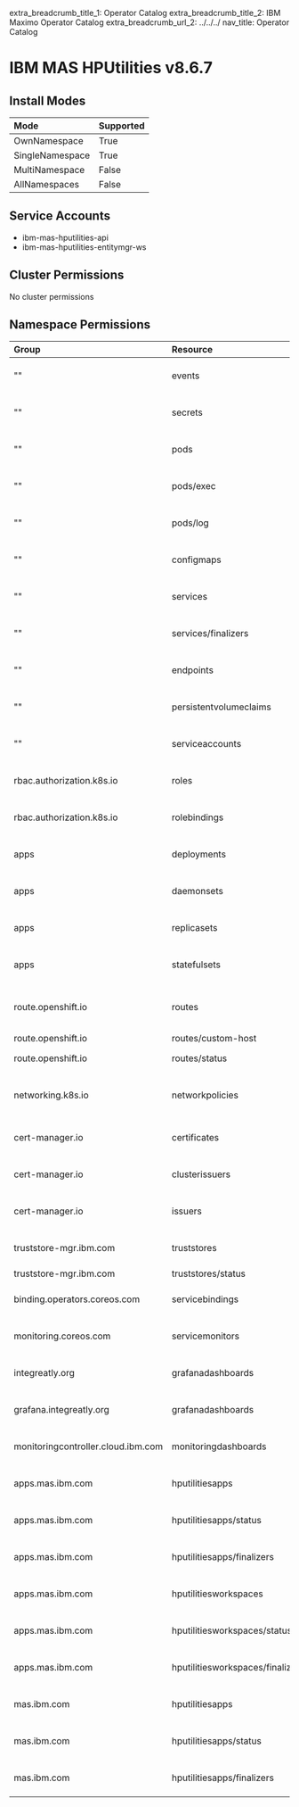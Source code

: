 extra_breadcrumb_title_1: Operator Catalog
extra_breadcrumb_title_2: IBM Maximo Operator Catalog
extra_breadcrumb_url_2: ../../../
nav_title: Operator Catalog

IBM MAS HPUtilities v8.6.7
================================================================================

Install Modes
--------------------------------------------------------------------------------
| Mode                 | Supported |
| :------------------- | :-------- |
| OwnNamespace         | True      |
| SingleNamespace      | True      |
| MultiNamespace       | False     |
| AllNamespaces        | False     |

Service Accounts
--------------------------------------------------------------------------------
- ibm-mas-hputilities-api
- ibm-mas-hputilities-entitymgr-ws

Cluster Permissions
--------------------------------------------------------------------------------
No cluster permissions

Namespace Permissions
--------------------------------------------------------------------------------
| Group                                    | Resource                                 | Verbs                                                                            |
| :--------------------------------------- | :--------------------------------------- | :------------------------------------------------------------------------------- |
| ""                                       | events                                   | create, delete, get, list, patch, update, watch                                  |
| ""                                       | secrets                                  | create, delete, get, list, patch, update, watch                                  |
| ""                                       | pods                                     | create, delete, get, list, patch, update, watch                                  |
| ""                                       | pods/exec                                | create, delete, get, list, patch, update, watch                                  |
| ""                                       | pods/log                                 | create, delete, get, list, patch, update, watch                                  |
| ""                                       | configmaps                               | create, delete, get, list, patch, update, watch                                  |
| ""                                       | services                                 | create, delete, get, list, patch, update, watch                                  |
| ""                                       | services/finalizers                      | create, delete, get, list, patch, update, watch                                  |
| ""                                       | endpoints                                | create, delete, get, list, patch, update, watch                                  |
| ""                                       | persistentvolumeclaims                   | create, delete, get, list, patch, update, watch                                  |
| ""                                       | serviceaccounts                          | create, delete, get, list, patch, update, watch                                  |
| rbac.authorization.k8s.io                | roles                                    | create, delete, get, list, patch, update, watch                                  |
| rbac.authorization.k8s.io                | rolebindings                             | create, delete, get, list, patch, update, watch                                  |
| apps                                     | deployments                              | create, delete, get, list, patch, update, watch                                  |
| apps                                     | daemonsets                               | create, delete, get, list, patch, update, watch                                  |
| apps                                     | replicasets                              | create, delete, get, list, patch, update, watch                                  |
| apps                                     | statefulsets                             | create, delete, get, list, patch, update, watch                                  |
| route.openshift.io                       | routes                                   | create, delete, deletecollection, get, list, patch, update, watch                |
| route.openshift.io                       | routes/custom-host                       | create                                                                           |
| route.openshift.io                       | routes/status                            | get, list, update, watch                                                         |
| networking.k8s.io                        | networkpolicies                          | create, delete, deletecollection, get, list, patch, update, watch                |
| cert-manager.io                          | certificates                             | create, delete, get, list, patch, update, watch                                  |
| cert-manager.io                          | clusterissuers                           | create, delete, get, list, patch, update, watch                                  |
| cert-manager.io                          | issuers                                  | create, delete, get, list, patch, update, watch                                  |
| truststore-mgr.ibm.com                   | truststores                              | create, delete, get, list, patch, update, watch                                  |
| truststore-mgr.ibm.com                   | truststores/status                       | get                                                                              |
| binding.operators.coreos.com             | servicebindings                          | create, delete, get, list, patch, update, watch                                  |
| monitoring.coreos.com                    | servicemonitors                          | create, delete, get, list, patch, update, watch                                  |
| integreatly.org                          | grafanadashboards                        | create, delete, get, list, patch, update, watch                                  |
| grafana.integreatly.org                  | grafanadashboards                        | create, delete, get, list, patch, update, watch                                  |
| monitoringcontroller.cloud.ibm.com       | monitoringdashboards                     | create, delete, get, list, patch, update, watch                                  |
| apps.mas.ibm.com                         | hputilitiesapps                          | create, delete, get, list, patch, update, watch                                  |
| apps.mas.ibm.com                         | hputilitiesapps/status                   | create, delete, get, list, patch, update, watch                                  |
| apps.mas.ibm.com                         | hputilitiesapps/finalizers               | create, delete, get, list, patch, update, watch                                  |
| apps.mas.ibm.com                         | hputilitiesworkspaces                    | create, delete, get, list, patch, update, watch                                  |
| apps.mas.ibm.com                         | hputilitiesworkspaces/status             | create, delete, get, list, patch, update, watch                                  |
| apps.mas.ibm.com                         | hputilitiesworkspaces/finalizers         | create, delete, get, list, patch, update, watch                                  |
| mas.ibm.com                              | hputilitiesapps                          | create, delete, get, list, patch, update, watch                                  |
| mas.ibm.com                              | hputilitiesapps/status                   | create, delete, get, list, patch, update, watch                                  |
| mas.ibm.com                              | hputilitiesapps/finalizers               | create, delete, get, list, patch, update, watch                                  |
